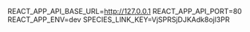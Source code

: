 REACT_APP_API_BASE_URL=http://127.0.0.1
REACT_APP_API_PORT=80
REACT_APP_ENV=dev
SPECIES_LINK_KEY=VjSPRSjDJKAdk8ojl3PR
